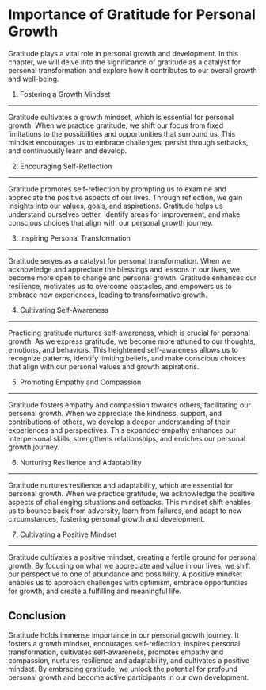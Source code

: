 Importance of Gratitude for Personal Growth
=======================================================

Gratitude plays a vital role in personal growth and development. In this chapter, we will delve into the significance of gratitude as a catalyst for personal transformation and explore how it contributes to our overall growth and well-being.

1. Fostering a Growth Mindset
-----------------------------

Gratitude cultivates a growth mindset, which is essential for personal growth. When we practice gratitude, we shift our focus from fixed limitations to the possibilities and opportunities that surround us. This mindset encourages us to embrace challenges, persist through setbacks, and continuously learn and develop.

2. Encouraging Self-Reflection
------------------------------

Gratitude promotes self-reflection by prompting us to examine and appreciate the positive aspects of our lives. Through reflection, we gain insights into our values, goals, and aspirations. Gratitude helps us understand ourselves better, identify areas for improvement, and make conscious choices that align with our personal growth journey.

3. Inspiring Personal Transformation
------------------------------------

Gratitude serves as a catalyst for personal transformation. When we acknowledge and appreciate the blessings and lessons in our lives, we become more open to change and personal growth. Gratitude enhances our resilience, motivates us to overcome obstacles, and empowers us to embrace new experiences, leading to transformative growth.

4. Cultivating Self-Awareness
-----------------------------

Practicing gratitude nurtures self-awareness, which is crucial for personal growth. As we express gratitude, we become more attuned to our thoughts, emotions, and behaviors. This heightened self-awareness allows us to recognize patterns, identify limiting beliefs, and make conscious choices that align with our personal values and growth aspirations.

5. Promoting Empathy and Compassion
-----------------------------------

Gratitude fosters empathy and compassion towards others, facilitating our personal growth. When we appreciate the kindness, support, and contributions of others, we develop a deeper understanding of their experiences and perspectives. This expanded empathy enhances our interpersonal skills, strengthens relationships, and enriches our personal growth journey.

6. Nurturing Resilience and Adaptability
----------------------------------------

Gratitude nurtures resilience and adaptability, which are essential for personal growth. When we practice gratitude, we acknowledge the positive aspects of challenging situations and setbacks. This mindset shift enables us to bounce back from adversity, learn from failures, and adapt to new circumstances, fostering personal growth and development.

7. Cultivating a Positive Mindset
---------------------------------

Gratitude cultivates a positive mindset, creating a fertile ground for personal growth. By focusing on what we appreciate and value in our lives, we shift our perspective to one of abundance and possibility. A positive mindset enables us to approach challenges with optimism, embrace opportunities for growth, and create a fulfilling and meaningful life.

Conclusion
----------

Gratitude holds immense importance in our personal growth journey. It fosters a growth mindset, encourages self-reflection, inspires personal transformation, cultivates self-awareness, promotes empathy and compassion, nurtures resilience and adaptability, and cultivates a positive mindset. By embracing gratitude, we unlock the potential for profound personal growth and become active participants in our own development.
